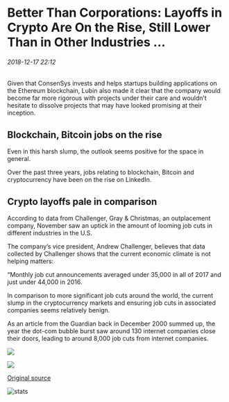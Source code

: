 # Better Than Corporations: Layoffs in Crypto Are On the Rise, Still Lower Than in Other Industries ...

###### 2018-12-17 22:12

Given that ConsenSys invests and helps startups building applications on the Ethereum blockchain, Lubin also made it clear that the company would become far more rigorous with projects under their care and wouldn’t hesitate to dissolve projects that may have looked promising at their inception.

## Blockchain, Bitcoin jobs on the rise

Even in this harsh slump, the outlook seems positive for the space in general.

Over the past three years, jobs relating to blockchain, Bitcoin and cryptocurrency have been on the rise on LinkedIn.

## Crypto layoffs pale in comparison

According to data from Challenger, Gray & Christmas, an outplacement company, November saw an uptick in the amount of looming job cuts in different industries in the U.S.

The company’s vice president, Andrew Challenger, believes that data collected by Challenger shows that the current economic climate is not helping matters:

“Monthly job cut announcements averaged under 35,000 in all of 2017 and just under 44,000 in 2016.

In comparison to more significant job cuts around the world, the current slump in the cryptocurrency markets and ensuring job cuts in associated companies seems relatively benign.

As an article from the Guardian back in December 2000 summed up, the year the dot-com bubble burst saw around 130 internet companies close their doors, leading to around 8,000 job cuts from internet companies.

![](https://s3.cointelegraph.com/storage/uploads/view/9e03e417656e62918fe2ccbd51faa650.png)

![](https://s3.cointelegraph.com/storage/uploads/view/b928a6cc64bc7e27efe961755dafbeeb.png)

[Original source](https://cointelegraph.com/news/better-than-corporations-layoffs-in-crypto-are-on-the-rise-still-lower-than-in-other-industries)

![stats](https://c.statcounter.com/11760860/0/a89fa40b/1/ "stats")